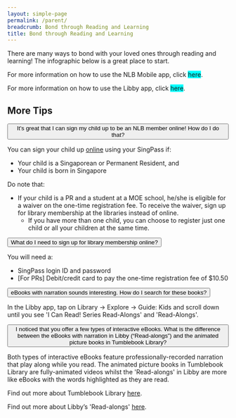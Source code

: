 ```yaml
---
layout: simple-page
permalink: /parent/
breadcrumb: Bond through Reading and Learning
title: Bond through Reading and Learning
---
```

<html>

<head>
<meta name="viewport" content="width=device-width, initial-scale=1">

</head>

<body>

<p>There are many ways to bond with your loved ones through reading and learning! The infographic below is a great place to start.</p>
<p>For more information on how to use the NLB Mobile app, click <span style="background-color: #00ffff;">here</span>.</p>
<p>For more information on how to use the Libby app, click <span style="background-color: #00ffff;">here</span>.</p>
<h2>More Tips</h2>
<button class="accordion">It’s great that I can sign my child up to be an NLB member online! How do I do that?</button>

<div class="panel">
  <div class="libby">
    <p>You can sign your child up <a href="https://account.nlb.gov.sg">online</a> using your SingPass if:</p>
<ul>
<li>Your child is a Singaporean or Permanent Resident, and</li>
<li>Your child is born in Singapore</li>
</ul>
<p>Do note that:</p>
<ul>
<li>If your child is a PR and a student at a MOE school, he/she is eligible for a waiver on the one-time registration fee. To receive the waiver, sign up for library membership at the libraries instead of online.
<ul>
<li>If you have more than one child, you can choose to register just one child or all your children at the same time.</li>
</ul>
</li>
</ul></div>

</div>

<button class="accordion1">What do I need to sign up for library membership online?</button>

<div class="panel">
    <div class="libby">
  <p>You will need a:</p>
<ul>
<li>SingPass login ID and password</li>
<li>[For PRs] Debit/credit card to pay the one-time registration fee of $10.50</li>
      </ul></div>
</div>

<button class="accordion">eBooks with narration sounds interesting. How do I search for these books?</button>

<div class="panel">
  <div class="libby">
  <p>In the Libby app, tap on Library -> Explore -> Guide: Kids and scroll down until you see 'I Can Read! Series Read-Alongs' and 'Read-Alongs'.</p></div>
</div>

<button class="accordion1">I noticed that you offer a few types of interactive eBooks. What is the difference between the eBooks with narration in Libby (“Read-alongs”) and the animated picture books in Tumblebook Library?</button>

<div class="panel">
  <div class="libby">
      <p>Both types of interactive eBooks feature professionally-recorded narration that play along while you read. The animated picture books in Tumblebook Library are fully-animated videos whilst the 'Read-alongs' in Libby are more like eBooks with the words highlighted as they are read.</p>
      <p>Find out more about Tumblebook Library <a href="https://www.tumblebooklibrary.com/Help.aspx">here</a>.</p>
<p>Find out more about Libby&rsquo;s 'Read-alongs' <a href="https://help.overdrive.com/en-us/1152.htm#thundercontent">here</a>.</p>
</div>

</div>

<script>
var acc = document.getElementsByClassName("accordion");
var i;

for (i = 0; i < acc.length; i++) {
  acc[i].addEventListener("click", function() {
    this.classList.toggle("active");
    var panel = this.nextElementSibling;
    if (panel.style.maxHeight){
      panel.style.maxHeight = null;
    } else {
      panel.style.maxHeight = panel.scrollHeight + "px";
    } 
  });
}

var acc = document.getElementsByClassName("accordion1");
var i;

for (i = 0; i < acc.length; i++) {
  acc[i].addEventListener("click", function() {
    this.classList.toggle("active");
    var panel = this.nextElementSibling;
    if (panel.style.maxHeight){
      panel.style.maxHeight = null;
    } else {
      panel.style.maxHeight = panel.scrollHeight + "px";
    } 
  });
}

</script>




